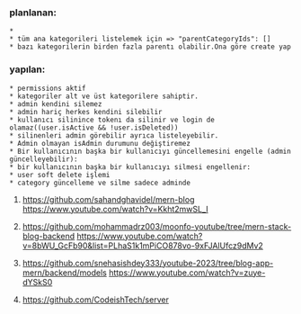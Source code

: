 ### planlanan:
    * 
    * tüm ana kategorileri listelemek için => "parentCategoryIds": []
    * bazı kategorilerin birden fazla parentı olabilir.Ona göre create yap

### yapılan:
    * permissions aktif
    * kategoriler alt ve üst kategorilere sahiptir.
    * admin kendini silemez
    * admin hariç herkes kendini silebilir
    * kullanıcı silinince tokenı da silinir ve login de olamaz((user.isActive && !user.isDeleted))
    * silinenleri admin görebilir ayrıca listeleyebilir.
    * Admin olmayan isAdmin durumunu değiştiremez
    * Bir kullanıcının başka bir kullanıcıyı güncellemesini engelle (admin güncelleyebilir):
    * bir kullanıcının başka bir kullanıcıyı silmesi engellenir:
    * user soft delete işlemi
    * category güncelleme ve silme sadece adminde


1)  https://github.com/sahandghavidel/mern-blog
    https://www.youtube.com/watch?v=Kkht2mwSL_I

2)  https://github.com/mohammadrz003/moonfo-youtube/tree/mern-stack-blog-backend
    https://www.youtube.com/watch?v=8bWU_GcFb90&list=PLhaS1k1mPiCO878vo-9xFJAlUfcz9dMv2


3) https://github.com/snehasishdey333/youtube-2023/tree/blog-app-mern/backend/models
    https://www.youtube.com/watch?v=zuye-dYSkS0

4) https://github.com/CodeishTech/server